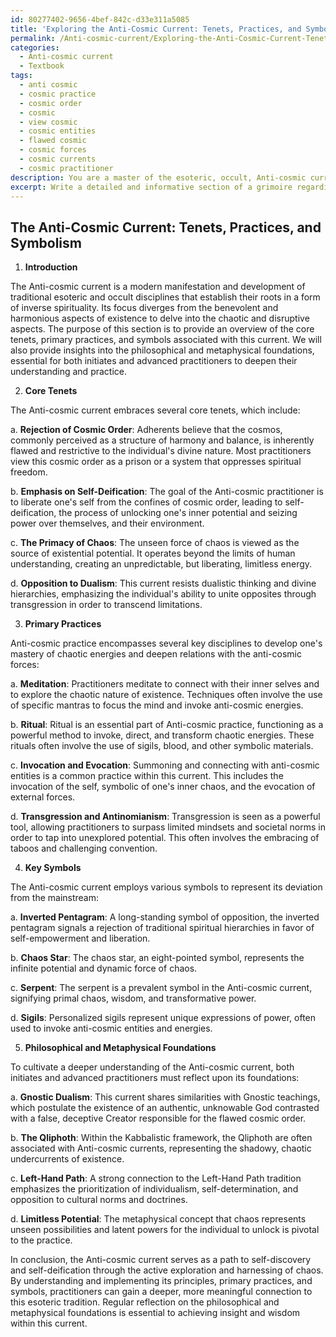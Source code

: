 ```yaml
---
id: 80277402-9656-4bef-842c-d33e311a5085
title: 'Exploring the Anti-Cosmic Current: Tenets, Practices, and Symbolism'
permalink: /Anti-cosmic-current/Exploring-the-Anti-Cosmic-Current-Tenets-Practices-and-Symbolism/
categories:
  - Anti-cosmic current
  - Textbook
tags:
  - anti cosmic
  - cosmic practice
  - cosmic order
  - cosmic
  - view cosmic
  - cosmic entities
  - flawed cosmic
  - cosmic forces
  - cosmic currents
  - cosmic practitioner
description: You are a master of the esoteric, occult, Anti-cosmic current and education, you have written many textbooks on the subject in ways that provide students with rich and deep understanding of the subject. You are being asked to write textbook-like sections on a topic and you do it with full context, explainability, and reliability in accuracy to the true facts of the topic at hand, in a textbook style that a student would easily be able to learn from, in a rich, engaging, and contextual way. Always include relevant context (such as formulas and history), related concepts, and in a way that someone can gain deep insights from.
excerpt: Write a detailed and informative section of a grimoire regarding the Anti-cosmic current in the occult, examining its core tenets, primary practices, and key symbols. Include insights on the philosophical and metaphysical foundations of this current, as well as techniques to deepen the understanding of the Anti-cosmic current for both initiates and advanced practitioners.
---
```


## The Anti-Cosmic Current: Tenets, Practices, and Symbolism

1. **Introduction**

The Anti-cosmic current is a modern manifestation and development of traditional esoteric and occult disciplines that establish their roots in a form of inverse spirituality. Its focus diverges from the benevolent and harmonious aspects of existence to delve into the chaotic and disruptive aspects. The purpose of this section is to provide an overview of the core tenets, primary practices, and symbols associated with this current. We will also provide insights into the philosophical and metaphysical foundations, essential for both initiates and advanced practitioners to deepen their understanding and practice.

2. **Core Tenets**

The Anti-cosmic current embraces several core tenets, which include:

a. **Rejection of Cosmic Order**: Adherents believe that the cosmos, commonly perceived as a structure of harmony and balance, is inherently flawed and restrictive to the individual's divine nature. Most practitioners view this cosmic order as a prison or a system that oppresses spiritual freedom.

b. **Emphasis on Self-Deification**: The goal of the Anti-cosmic practitioner is to liberate one's self from the confines of cosmic order, leading to self-deification, the process of unlocking one's inner potential and seizing power over themselves, and their environment.

c. **The Primacy of Chaos**: The unseen force of chaos is viewed as the source of existential potential. It operates beyond the limits of human understanding, creating an unpredictable, but liberating, limitless energy.

d. **Opposition to Dualism**: This current resists dualistic thinking and divine hierarchies, emphasizing the individual's ability to unite opposites through transgression in order to transcend limitations.

3. **Primary Practices**

Anti-cosmic practice encompasses several key disciplines to develop one's mastery of chaotic energies and deepen relations with the anti-cosmic forces:

a. **Meditation**: Practitioners meditate to connect with their inner selves and to explore the chaotic nature of existence. Techniques often involve the use of specific mantras to focus the mind and invoke anti-cosmic energies.

b. **Ritual**: Ritual is an essential part of Anti-cosmic practice, functioning as a powerful method to invoke, direct, and transform chaotic energies. These rituals often involve the use of sigils, blood, and other symbolic materials.

c. **Invocation and Evocation**: Summoning and connecting with anti-cosmic entities is a common practice within this current. This includes the invocation of the self, symbolic of one's inner chaos, and the evocation of external forces.

d. **Transgression and Antinomianism**: Transgression is seen as a powerful tool, allowing practitioners to surpass limited mindsets and societal norms in order to tap into unexplored potential. This often involves the embracing of taboos and challenging convention.

4. **Key Symbols**

The Anti-cosmic current employs various symbols to represent its deviation from the mainstream:

a. **Inverted Pentagram**: A long-standing symbol of opposition, the inverted pentagram signals a rejection of traditional spiritual hierarchies in favor of self-empowerment and liberation.

b. **Chaos Star**: The chaos star, an eight-pointed symbol, represents the infinite potential and dynamic force of chaos.

c. **Serpent**: The serpent is a prevalent symbol in the Anti-cosmic current, signifying primal chaos, wisdom, and transformative power.

d. **Sigils**: Personalized sigils represent unique expressions of power, often used to invoke anti-cosmic entities and energies.

5. **Philosophical and Metaphysical Foundations**

To cultivate a deeper understanding of the Anti-cosmic current, both initiates and advanced practitioners must reflect upon its foundations:

a. **Gnostic Dualism**: This current shares similarities with Gnostic teachings, which postulate the existence of an authentic, unknowable God contrasted with a false, deceptive Creator responsible for the flawed cosmic order.

b. **The Qliphoth**: Within the Kabbalistic framework, the Qliphoth are often associated with Anti-cosmic currents, representing the shadowy, chaotic undercurrents of existence.

c. **Left-Hand Path**: A strong connection to the Left-Hand Path tradition emphasizes the prioritization of individualism, self-determination, and opposition to cultural norms and doctrines.

d. **Limitless Potential**: The metaphysical concept that chaos represents unseen possibilities and latent powers for the individual to unlock is pivotal to the practice.

In conclusion, the Anti-cosmic current serves as a path to self-discovery and self-deification through the active exploration and harnessing of chaos. By understanding and implementing its principles, primary practices, and symbols, practitioners can gain a deeper, more meaningful connection to this esoteric tradition. Regular reflection on the philosophical and metaphysical foundations is essential to achieving insight and wisdom within this current.
